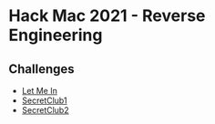 # Hack Mac 2021 - Reverse Engineering 

## Challenges
* [Let Me In](https://github.com/MQU-HackMac/challenges-2021-public/tree/main/rev/let-me-in)
* [SecretClub1](https://github.com/MQU-HackMac/challenges-2021-public/tree/main/rev/SecretClub1)
* [SecretClub2](https://github.com/MQU-HackMac/challenges-2021-public/tree/main/rev/SecretClub2)
